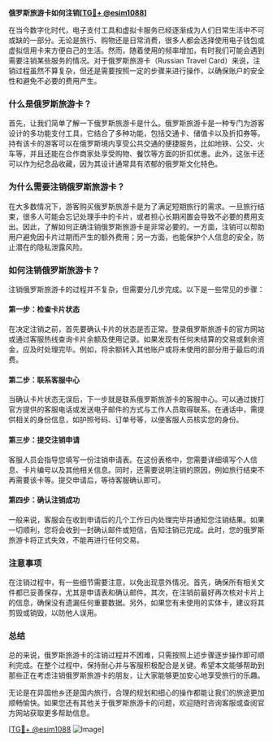 **俄罗斯旅游卡如何注销[[TG💪+ @esim1088](https://t.me/s/esim1088)]**

在当今数字化时代，电子支付工具和虚拟卡服务已经逐渐成为人们日常生活中不可或缺的一部分。无论是旅行、购物还是日常消费，很多人都会选择使用电子钱包或虚拟信用卡来方便自己的生活。然而，随着使用的频率增加，有时我们可能会遇到需要注销某些服务的情况。对于俄罗斯旅游卡（Russian Travel Card）来说，注销过程虽然不算复杂，但还是需要按照一定的步骤来进行操作，以确保账户的安全性和避免不必要的费用产生。

### 什么是俄罗斯旅游卡？

首先，让我们简单了解一下俄罗斯旅游卡是什么。俄罗斯旅游卡是一种专门为游客设计的多功能支付工具，它结合了多种功能，包括交通卡、储值卡以及折扣券等。持有该卡的游客可以在俄罗斯境内享受公共交通的便捷服务，比如地铁、公交、火车等，并且还能在合作商家处享受购物、餐饮等方面的折扣优惠。此外，这张卡还可以作为纪念品收藏，因为其设计通常具有浓郁的俄罗斯文化特色。

### 为什么需要注销俄罗斯旅游卡？

在大多数情况下，游客购买俄罗斯旅游卡是为了满足短期旅行的需求。一旦旅行结束，很多人可能会忘记处理手中的卡片，或者担心长期闲置会导致不必要的费用支出。因此，了解如何正确注销俄罗斯旅游卡是非常必要的。一方面，注销可以帮助用户避免因卡片过期而产生的额外费用；另一方面，也能保护个人信息的安全，防止潜在的隐私泄露风险。

### 如何注销俄罗斯旅游卡？

注销俄罗斯旅游卡的过程并不复杂，但需要分几步完成。以下是一些常见的步骤：

#### 第一步：检查卡片状态

在决定注销之前，首先要确认卡片的状态是否正常。登录俄罗斯旅游卡的官方网站或通过客服热线查询卡片余额及使用记录。如果发现有任何未结算的交易或剩余资金，应及时处理完毕。例如，将余额转入其他账户或将未使用的部分用于最后的消费。

#### 第二步：联系客服中心

当确认卡片状态无误后，下一步就是联系俄罗斯旅游卡的客服中心。可以通过拨打官方提供的客服电话或发送电子邮件的方式与工作人员取得联系。在通话中，需提供相关的身份信息，如护照号码、订单号等，以便客服人员核实您的身份。

#### 第三步：提交注销申请

客服人员会指导您填写一份注销申请表。在这份表格中，您需要详细填写个人信息、卡片编号以及其他相关信息。同时，还需要说明注销的原因，例如旅行结束不再需要该卡等。提交申请后，等待客服确认即可。

#### 第四步：确认注销成功

一般来说，客服会在收到申请后的几个工作日内处理完毕并通知您注销结果。如果一切顺利，您将会收到一封确认邮件或短信，告知注销已完成。此时，您的俄罗斯旅游卡将正式失效，不能再进行任何交易。

### 注意事项

在注销过程中，有一些细节需要注意，以免出现意外情况。首先，确保所有相关文件都已妥善保存，尤其是申请表和确认邮件。其次，在注销前最好再次核对卡片上的信息，确保没有遗漏任何重要数据。另外，如果您有未使用的实体卡，建议将其剪毁或销毁，以防他人误用。

### 总结

总的来说，俄罗斯旅游卡的注销过程并不困难，只需按照上述步骤逐步操作即可顺利完成。在整个过程中，保持耐心并与客服积极配合是关键。希望本文能够帮助到那些正在考虑注销俄罗斯旅游卡的朋友，让大家能够更加安心地享受旅行的乐趣。

无论是在异国他乡还是国内旅行，合理的规划和细心的操作都能让我们的旅途更加顺畅愉快。如果您还有其他关于俄罗斯旅游卡的问题，欢迎随时咨询客服或查阅官方网站获取更多帮助信息。

[[TG💪+ @esim1088](https://t.me/s/esim1088) ![Image](https://i.postimg.cc/4NQfJmqS/Snipaste-2025-05-13-00-14-12.png)]